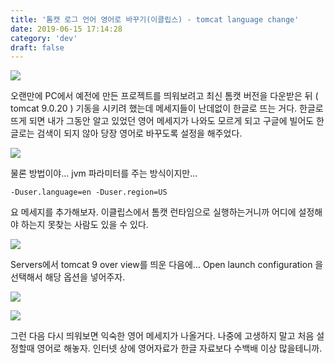 ```yaml
---
title: '톰캣 로그 언어 영어로 바꾸기(이클립스) - tomcat language change'
date: 2019-06-15 17:14:28
category: 'dev'
draft: false
---
```


![](https://blog.kakaocdn.net/dn/bjFVtU/btqv5gsQz7A/4gxoph6Di1cbhk7pwKdkS0/img.png)

오랜만에 PC에서 예전에 만든 프로젝트를 띄워보려고 최신 톰캣 버전을 다운받은 뒤 ( tomcat 9.0.20 ) 기동을 시키려 했는데 메세지들이 난데없이 한글로 뜨는 거다. 한글로 뜨게 되면 내가 그동안 알고 있었던 영어 메세지가 나와도 모르게 되고 구글에 빌어도 한글로는 검색이 되지 않아 당장 영어로 바꾸도록 설정을 해주었다.

![](https://blog.kakaocdn.net/dn/bRirA3/btqv7YquWyg/iZC1I5ZhNfApR9Wx6zvjwk/img.png)

물론 방법이야... jvm 파라미터를 주는 방식이지만...

    -Duser.language=en -Duser.region=US

요 메세지를 추가해보자. 이클립스에서 톰캣 런타임으로 실행하는거니까 어디에 설정해야 하는지 못찾는 사람도 있을 수 있다.

![](https://blog.kakaocdn.net/dn/rjODO/btqv7pPSpTt/1NrYb479mmHpt9pzVgYVhK/img.png)

Servers에서 tomcat 9 over view를 띄운 다음에... Open launch configuration 을 선택해서 해당 옵션을 넣어주자.

![](https://blog.kakaocdn.net/dn/YY2RZ/btqv7o4umL3/YUQK3EOT0rNtajOFZx4Jh0/img.png)

![](https://blog.kakaocdn.net/dn/bIS5J7/btqv8lTg5st/QgDJPqrRKKcrrxRJOPnRMK/img.png)

그런 다음 다시 띄워보면 익숙한 영어 메세지가 나올거다. 나중에 고생하지 말고 처음 설정할때 영어로 해놓자. 인터넷 상에 영어자료가 한글 자료보다 수백배 이상 많을테니까.

​
